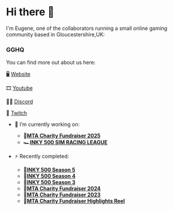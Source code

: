 # Hi there 👋

I'm Eugene, one of the collaborators running a small online gaming community based in Gloucestershire,UK:

### GGHQ

You can find more out about us here:

🖥 [Website](https://gghq.io)

🎞 [Youtube](https://youtube.com/gghqio)

👩‍💻 [Discord](https://discord.gg/rJEd3GP5JB)

💟 [Twitch](https://twitch.tv/gghqio)

- 🔭 I’m currently working on:
  - 💞[**MTA Charity Fundraiser 2025**](https://gghq.io/mta-fundraiser-2025/)
  - 🏎[**INKY 500 SIM RACING LEAGUE**](https://youtu.be/c72_8Z4Mv7k?si=7oJ_JTw7bWQrEyAU)

- ⚡ Recently completed:
  - 🏁[**INKY 500 Season 5**](https://gghq.io/inky-500-season-5)
  - 🏁[**INKY 500 Season 4**](https://youtube.com/playlist?list=PL7HkSV2T9R-2eO53CgHagKVlleYoy7tYh&si=X1NW7mEcY5egX-3y)
  - 🏁[**INKY 500 Season 3**](https://youtube.com/playlist?list=PL7HkSV2T9R-33wibpq1FYT6HW2icjitgx&si=31WvMZf5-rO9uSZn)
  - 🩷[**MTA Charity Fundraiser 2024**](https://gghq.io/mta-fundraiser-2024/)
  - 🎨[**MTA Charity Fundraiser 2023**](https://gghq.io/mta-fundraiser-2023)
  - 🎥[**MTA Charity Fundraiser Highlights Reel**](https://youtu.be/C9wmbcNYlCk)
<!--
**EugeneGGHQ/EugeneGGHQ** is a ✨ _special_ ✨ repository because its `README.md` (this file) appears on your GitHub profile.

Here are some ideas to get you started:

- 🔭 I’m currently working on ...
- 🌱 I’m currently learning ...
- 👯 I’m looking to collaborate on ...
- 🤔 I’m looking for help with ...
- 💬 Ask me about ...
- 📫 How to reach me: ...
- 😄 Pronouns: ...
- ⚡ Fun fact: ...
-->
